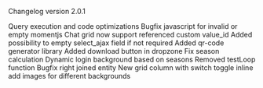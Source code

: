 Changelog version 2.0.1
 
Query execution and code optimizations
Bugfix javascript for invalid or empty momentjs
Chat grid now support referenced custom value_id
Added possibility to empty select_ajax field if not required
Added qr-code generator library
Added download button in dropzone
Fix season calculation
Dynamic login background based on seasons
Removed testLoop function
Bugfix right joined entity
New grid column with switch toggle inline
add images for different backgrounds
